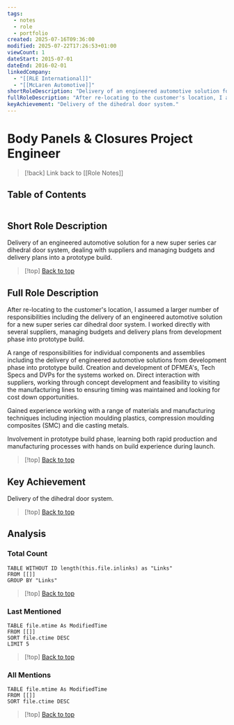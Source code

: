 ```yaml
---
tags:
  - notes
  - role
  - portfolio
created: 2025-07-16T09:36:00
modified: 2025-07-22T17:26:53+01:00
viewCount: 1
dateStart: 2015-07-01
dateEnd: 2016-02-01
linkedCompany:
  - "[[RLE International]]"
  - "[[McLaren Automotive]]"
shortRoleDescription: "Delivery of an engineered automotive solution for a new super series car dihedral door system, dealing with suppliers and managing budgets and delivery plans into a prototype build."
fullRoleDescription: "After re-locating to the customer's location, I assumed a larger number of responsibilities including the delivery of an engineered automotive solution for a new super series car dihedral door system. I worked directly with several suppliers, managing budgets and delivery plans from development phase into prototype build.<br><br>A range of responsibilities for individual components and assemblies including the delivery of engineered automotive solutions from development phase into prototype build. Creation and development of DFMEA's, Tech Specs and DVPs for the systems worked on. Direct interaction with suppliers, working through concept development and feasibility to visiting the manufacturing lines to ensuring timing was maintained and looking for cost down opportunities.<br><br>Gained experience working with a range of materials and manufacturing techniques including injection moulding plastics, compression moulding composites (SMC) and die casting metals.<br><br>Involvement in prototype build phase, learning both rapid production and manufacturing processes with hands on build experience during launch."
keyAchievement: "Delivery of the dihedral door system."
---
```

# Body Panels & Closures Project Engineer

> [!back] Link back to [[Role Notes]]

## Table of Contents
```table-of-contents
```

## Short Role Description

Delivery of an engineered automotive solution for a new super series car dihedral door system, dealing with suppliers and managing budgets and delivery plans into a prototype build.

>[!top] [Back to top](#Table%20of%20Contents)

## Full Role Description

After re-locating to the customer's location, I assumed a larger number of responsibilities including the delivery of an engineered automotive solution for a new super series car dihedral door system. I worked directly with several suppliers, managing budgets and delivery plans from development phase into prototype build.

A range of responsibilities for individual components and assemblies including the delivery of engineered automotive solutions from development phase into prototype build. Creation and development of DFMEA's, Tech Specs and DVPs for the systems worked on. Direct interaction with suppliers, working through concept development and feasibility to visiting the manufacturing lines to ensuring timing was maintained and looking for cost down opportunities.

Gained experience working with a range of materials and manufacturing techniques including injection moulding plastics, compression moulding composites (SMC) and die casting metals.

Involvement in prototype build phase, learning both rapid production and manufacturing processes with hands on build experience during launch.

>[!top] [Back to top](#Table%20of%20Contents)

## Key Achievement

Delivery of the dihedral door system.

>[!top] [Back to top](#Table%20of%20Contents)

## Analysis

### Total Count

```dataview
TABLE WITHOUT ID length(this.file.inlinks) as "Links"
FROM [[]]
GROUP BY "Links"
```

>[!top] [Back to top](#Table%20of%20Contents)

### Last Mentioned

```dataview
TABLE file.mtime As ModifiedTime
FROM [[]]
SORT file.ctime DESC
LIMIT 5
```

>[!top] [Back to top](#Table%20of%20Contents)

### All Mentions

```dataview
TABLE file.mtime As ModifiedTime
FROM [[]]
SORT file.ctime DESC
```

>[!top] [Back to top](#Table%20of%20Contents)